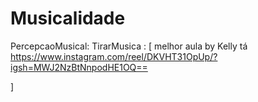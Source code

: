 # Musicalidade

PercepcaoMusical: 
 TirarMusica : [
melhor aula by Kelly tá https://www.instagram.com/reel/DKVHT31OpUp/?igsh=MWJ2NzBtNnpodHE1OQ==


]